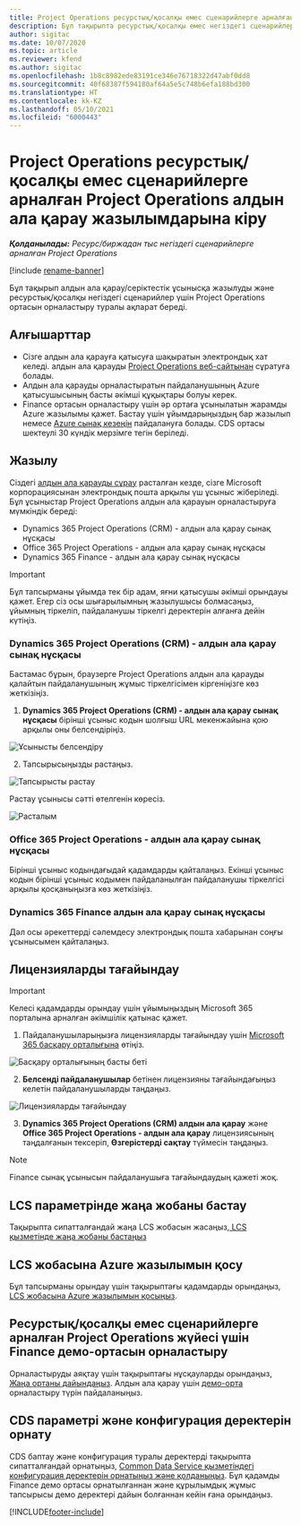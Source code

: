 ```yaml
---
title: Project Operations ресурстық/қосалқы емес сценарийлерге арналған Project Operations алдын ала қарау жазылымдарына кіру
description: Бұл тақырыпта ресурстық/қосалқы емес негіздегі сценарийлер үшін Project Operations жүйесіне жазылу және орналастыру туралы ақпарат берілген.
author: sigitac
ms.date: 10/07/2020
ms.topic: article
ms.reviewer: kfend
ms.author: sigitac
ms.openlocfilehash: 1b8c8982ede83191ce346e76718322d47abf0dd8
ms.sourcegitcommit: 40f68387f594180af64a5e5c748b6efa188bd300
ms.translationtype: HT
ms.contentlocale: kk-KZ
ms.lasthandoff: 05/10/2021
ms.locfileid: "6000443"
---
```

# <a name="sign-up-for-project-operations-preview-subscriptions-for-resource-non-stocked-scenarios"></a>Project Operations ресурстық/қосалқы емес сценарийлерге арналған Project Operations алдын ала қарау жазылымдарына кіру

_**Қолданылады:** Ресурс/биржадан тыс негіздегі сценарийлерге арналған Project Operations_

[!include [rename-banner](~/includes/cc-data-platform-banner.md)]

Бұл тақырып алдын ала қарау/серіктестік ұсынысқа жазылуды және ресурстық/қосалқы негіздегі сценарийлер үшін Project Operations ортасын орналастыру туралы ақпарат береді.

## <a name="prerequisites"></a>Алғышарттар

- Сізге алдын ала қарауға қатысуға шақыратын электрондық хат келеді. алдын ала қарауды [Project Operations веб-сайтынан](https://dynamics.microsoft.com/en-us/project-operations/overview/) сұратуға болады.
- Алдын ала қарауды орналастыратын пайдаланушының Azure қатысушысының басты әкімші құқықтары болуы керек.
- Finance ортасын орналастыру үшін әр ортаға ұсынылатын жарамды Azure жазылымы қажет. Бастау үшін ұйымдарыңыздың бар жазылып немесе [Azure сынақ кезеңін](https://azure.microsoft.com/en-us/free/) пайдалануға болады. CDS ортасы шектеулі 30 күндік мерзімге тегін беріледі.

## <a name="subscribe"></a>Жазылу

Сіздегі [алдын ала қарауды сұрау](https://forms.office.com/FormsPro/Pages/ResponsePage.aspx?id=v4j5cvGGr0GRqy180BHbR56j8lZs0FdAvwT75_WNFyxUMkRDV1NYQU5TNjE2VjhKOVBUNVg2R0s1NC4u) расталған кезде, сізге Microsoft корпорациясынан электрондық пошта арқылы үш ұсыныс жіберіледі. Бұл ұсыныстар Project Operations алдын ала қарауын орналастыруға мүмкіндік береді:

- Dynamics 365 Project Operations (CRM) - алдын ала қарау сынақ нұсқасы
- Office 365 Project Operations - алдын ала қарау сынақ нұсқасы
- Dynamics 365 Finance - алдын ала қарау сынақ нұсқасы

> [!IMPORTANT]
> Бұл тапсырманы ұйымда тек бір адам, яғни қатысушы әкімші орындауы қажет. Егер сіз осы шығарылымның жазылушысы болмасаңыз, ұйымның тіркеліп, пайдаланушы тіркелгі деректерін алғанға дейін күтіңіз.

### <a name="dynamics-365-project-operations-crm---preview-trial"></a>Dynamics 365 Project Operations (CRM) - алдын ала қарау сынақ нұсқасы 

Бастамас бұрын, браузерге Project Operations алдын ала қарауды қалайтын пайдаланушының жұмыс тіркелгісімен кіргеніңізге көз жеткізіңіз.

1. **Dynamics 365 Project Operations (CRM) - алдын ала қарау сынақ нұсқасы** бірінші ұсыныс кодын шолғыш URL мекенжайына қою арқылы оны белсендіріңіз.

![Ұсынысты белсендіру](./media/16RedeemFirstOfferNew.png)

2. Тапсырысыңызды растаңыз.

![Тапсырысты растау](./media/17ConfirmOrderNew.png)

Растау ұсынысы сәтті өтелгенін көресіз.

![Расталым](./media/18OrderConfirmationNew.png)

### <a name="office-365-project-operations---preview-trial"></a>Office 365 Project Operations - алдын ала қарау сынақ нұсқасы

Бірінші ұсыныс кодындағыдай қадамдарды қайталаңыз. Екінші ұсыныс кодын бірінші ұсыныс кодымен пайдаланылған пайдаланушы тіркелгісі арқылы қосқаныңызға көз жеткізіңіз.

### <a name="dynamics-365-finance-preview-trial"></a>Dynamics 365 Finance алдын ала қарау сынақ нұсқасы

Дәл осы әрекеттерді сәлемдесу электрондық пошта хабарынан соңғы ұсынысымен қайталаңыз.

## <a name="assign-licenses"></a>Лицензияларды тағайындау

> [!IMPORTANT]
> Келесі қадамдарды орындау үшін ұйымыңыздың Microsoft 365 порталына арналған әкімшілік қатынас қажет.

1. Пайдаланушыларыңызға лицензияларды тағайындау үшін [Microsoft 365 басқару орталығына](https://portal.office.com/) өтіңіз.

![Басқару орталығының басты беті](./media/14AdminPortal.png)

2. **Белсенді пайдаланушылар** бетінен лицензияны тағайындағыңыз келетін пайдаланушыларды таңдаңыз.

![Лицензияларды тағайындау](./media/15AssignLicenses.png)

3. **Dynamics 365 Project Operations (CRM) алдын ала қарау** және **Office 365 Project Operations - алдын ала қарау** лицензиясының таңдалғанын тексеріп, **Өзгерістерді сақтау** түймесін таңдаңыз.

> [!NOTE]
> Finance сынақ ұсынысын пайдаланушыға тағайындаудың қажеті жоқ.

## <a name="start-a-new-project-in-lcs"></a>LCS параметрінде жаңа жобаны бастау

Тақырыпта сипатталғандай жаңа LCS жобасын жасаңыз,[ LCS қызметінде жаңа жобаны бастаңыз](create-lcs-project.md)

## <a name="add-an-azure-subscription-to-an-lcs-project"></a>LCS жобасына Azure жазылымын қосу

Бұл тапсырманы орындау үшін тақырыптағы қадамдарды орындаңыз, [LCS жобасына Azure жазылымын қосыңыз](resource-add-azure-subscription-lcs-project.md).

## <a name="deploy-finance-demo-environment-with-project-operations-for-resourcenon-stocked-scenarios"></a>Ресурстық/қосалқы емес сценарийлерге арналған Project Operations жүйесі үшін Finance демо-ортасын орналастыру

Орналастыруды аяқтау үшін тақырыптағы нұсқауларды орындаңыз, [Жаңа ортаны дайындаңыз](resource-provision-new-environment.md). Алдын ала қарау үшін [демо-орта](/dynamics365/fin-ops-core/dev-itpro/deployment/deploy-demo-environment) орналастыру түрін пайдаланыңыз. 

## <a name="install-cds-setup-and-configuration-data"></a>CDS параметрі және конфигурация деректерін орнату

CDS баптау және конфигурация туралы деректерді тақырыпта сипатталғандай орнатыңыз, [Common Data Service қызметіндегі конфигурация деректерін орнатыңыз және қолданыңыз](resource-apply-pro-setup-config-data.md).
Бұл қадамды Finance демо ортасы орнатылғаннан және құрылымдық жұмыс тапсырысы демо деректері дайын болғаннан кейін ғана орындаңыз.


[!INCLUDE[footer-include](../includes/footer-banner.md)]